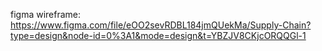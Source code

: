 figma wireframe: https://www.figma.com/file/eOO2sevRDBL184jmQUekMa/Supply-Chain?type=design&node-id=0%3A1&mode=design&t=YBZJV8CKjcORQQGl-1